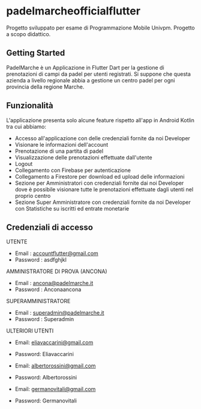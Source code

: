 # padelmarcheofficialflutter

Progetto sviluppato per esame di Programmazione Mobile Univpm.
Progetto a scopo didattico.

## Getting Started

PadelMarche è un Applicazione in Flutter Dart per la gestione di prenotazioni di campi da padel
per utenti registrati.
Si suppone che questa azienda a livello regionale abbia a gestione un centro padel per ogni provincia
della regione Marche.

## Funzionalità

L'applicazione presenta solo alcune feature rispetto all'app in Android Kotlin tra cui
abbiamo:
- Accesso all'applicazione con delle credenziali fornite da noi Developer
- Visionare le informazioni dell'account
- Prenotazione di una partita di padel
- Visualizzazione delle prenotazioni effettuate dall'utente
- Logout
- Collegamento con Firebase per autenticazione
- Collegamento a Firestore per download ed upload delle informazioni
- Sezione per Amministratori con credenziali fornite dai noi Developer dove è possibile visionare
tutte le prenotazioni effettuate dagli utenti nel proprio centro
- Sezione Super Amministratore con credenziali fornite da noi Developer con Statistiche su iscritti
ed entrate monetarie


## Credenziali di accesso
UTENTE
- Email : accountflutter@gmail.com
- Password : asdfghjkl

AMMINISTRATORE DI PROVA (ANCONA)
- Email : ancona@padelmarche.it
- Password : Anconaancona

SUPERAMMINISTRATORE
- Email : superadmin@padelmarche.it
- Password : Superadmin

ULTERIORI UTENTI
- Email: eliavaccarini@gmail.com
- Password: Eliavaccarini

- Email: albertorossini@gmail.com
- Password: Albertorossini

- Email: germanovitali@gmail.com
- Password: Germanovitali